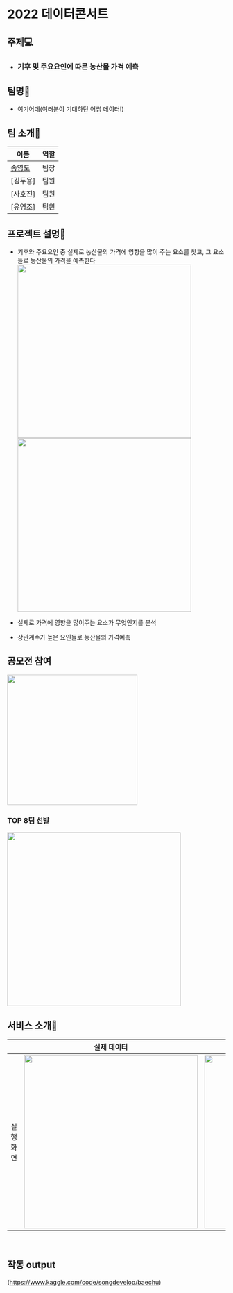 # 2022 데이터콘서트

## 주제💻
- ### 기후 및 주요요인에 따른 농산물 가격 예측

## 팀명🥼
- 여기어데(여러분이 기대하던 어썸 데이터!)


## 팀 소개🤴
|이름|역할|
|-----|----|
|[송영도](https://github.com/0csong)|팀장|
|[김두용]|팀원|
|[사호진]|팀원|
|[유영조]|팀원|

## 프로젝트 설명💬
- 기후와 주요요인 중 실제로 농산물의 가격에 영향을 많이 주는 요소를 찾고, 그 요소들로 농산물의 가격을 예측한다
<img src="https://user-images.githubusercontent.com/79524109/180168522-6a9700b7-0dee-4ccc-9e37-6783d371adae.png" width="400"><img src="https://user-images.githubusercontent.com/79524109/180168553-714a8a8d-a8f6-45ac-9e54-0cdab802c9f8.png" width="400">

- 실제로 가격에 영향을 많이주는 요소가 무엇인지를 분석
- 상관계수가 높은 요인들로 농산물의 가격예측

## 공모전 참여
<img src="https://swai.smu.ac.kr/data/editor/2204/thumb-2c7fe091646999fab0865471a60c353d_1649125902_2038_1000x1416.jpg" width="300">

### TOP 8팀 선발
<img src="https://swai.smu.ac.kr/data/editor/2205/thumb-d4d8090bc6be95fa35012b1e30c91ee8_1652172552_4639_1000x1000.jpg" width="400">

## 서비스 소개📃
|          |                        실제 데이터                        |                        상관관계                        |                    가격 예측                     |
| :------: | :----------------------------------------------------------: | :----------------------------------------------------------: | :----------------------------------------------------------: |
| 실행 화면 | <img width="400" src="https://www.kaggleusercontent.com/kf/100631179/eyJhbGciOiJkaXIiLCJlbmMiOiJBMTI4Q0JDLUhTMjU2In0..FLZmtdO7kGg1QZAvpStkdg.ALqaRbSGDRGjS01UlnVIASN1KdVmI0LhMEisC2SL6l1tKkf7vjEDO3NJP98EheSj8t-IZSmP1ElwwrGC_BS7zkuOZ83hHxEQH_vfhzDNT654aCpaDqvJEKPOFnQUwaw4vfZBQRd_fxlzoUWLw4oPS2x9QnwPq7KhdyrSVR1UWKvXgzfqsA0AVKkkZcg4W1sIMjIyGVBMjWP4NZksqLYBJaBaFakuCRIp46JHAI9zxH2ByPj1kh98KmX2z97kGTYVtZ1TetXRwhYXhNRkeEwBqUiJ2olPsW5UcXWl3m_nl9khjSg1zUS8eiC0wVrwZRysA6Csnd1JT44lpYqVmgWQ-YKUH923T9Ur6Cbqe6qSYkJQSvs0nKKt37LJ71hZL5uZB3uk4Y0xAI9OiJylPfDf6__0xckLc9MKiIDtMYEs7DX3Zg3LYwXG7EXPXBKkOvpWQJqKVmMFXIX5oBAcEmNQaBv8qiBBE46bcIhXtE9mXFZG-kjx1rSoq2b25mVwFHg-xelWC_Gau4DAyVOl9h-XcyIyGF1Wjo4mcAJiZWDHj1cJhmZ8KJ3RQpawlmhXfzpSQqjTdL3oLPOs06cJrPSORqFr3SzFOEXLq1gUZXwPPbsxbuKCjTGzVaUcTdZOY7GxBUvNWj2AsCVQiYVJWEx4GA.t8x2brLjSqPkTDWlCwejOQ/__results___files/__results___3_1.png"> | <img width="400" src="https://user-images.githubusercontent.com/79524109/180171477-29e65d90-b107-4ae6-b65d-ba3ccd4061ce.png"> | <img width="400" src="https://www.kaggleusercontent.com/kf/100631179/eyJhbGciOiJkaXIiLCJlbmMiOiJBMTI4Q0JDLUhTMjU2In0..FLZmtdO7kGg1QZAvpStkdg.ALqaRbSGDRGjS01UlnVIASN1KdVmI0LhMEisC2SL6l1tKkf7vjEDO3NJP98EheSj8t-IZSmP1ElwwrGC_BS7zkuOZ83hHxEQH_vfhzDNT654aCpaDqvJEKPOFnQUwaw4vfZBQRd_fxlzoUWLw4oPS2x9QnwPq7KhdyrSVR1UWKvXgzfqsA0AVKkkZcg4W1sIMjIyGVBMjWP4NZksqLYBJaBaFakuCRIp46JHAI9zxH2ByPj1kh98KmX2z97kGTYVtZ1TetXRwhYXhNRkeEwBqUiJ2olPsW5UcXWl3m_nl9khjSg1zUS8eiC0wVrwZRysA6Csnd1JT44lpYqVmgWQ-YKUH923T9Ur6Cbqe6qSYkJQSvs0nKKt37LJ71hZL5uZB3uk4Y0xAI9OiJylPfDf6__0xckLc9MKiIDtMYEs7DX3Zg3LYwXG7EXPXBKkOvpWQJqKVmMFXIX5oBAcEmNQaBv8qiBBE46bcIhXtE9mXFZG-kjx1rSoq2b25mVwFHg-xelWC_Gau4DAyVOl9h-XcyIyGF1Wjo4mcAJiZWDHj1cJhmZ8KJ3RQpawlmhXfzpSQqjTdL3oLPOs06cJrPSORqFr3SzFOEXLq1gUZXwPPbsxbuKCjTGzVaUcTdZOY7GxBUvNWj2AsCVQiYVJWEx4GA.t8x2brLjSqPkTDWlCwejOQ/__results___files/__results___21_0.png"> |


<br>

## 작동 output
(https://www.kaggle.com/code/songdevelop/baechu)


